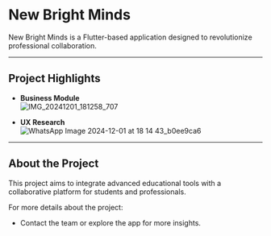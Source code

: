 # New Bright Minds

New Bright Minds is a Flutter-based application designed to revolutionize  professional collaboration.

---

## Project Highlights

- **Business Module**  
![IMG_20241201_181258_707](https://github.com/user-attachments/assets/fd9e14b0-7430-4694-89b0-161416593eca)

- **UX Research**  
![WhatsApp Image 2024-12-01 at 18 14 43_b0ee9ca6](https://github.com/user-attachments/assets/d548a607-60a8-42d9-b683-b55608c8c72c)

---

## About the Project

This project aims to integrate advanced educational tools with a collaborative platform for students and professionals.

For more details about the project:
- Contact the team or explore the app for more insights.
